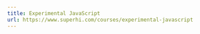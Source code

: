 ```yaml
---
title: Experimental JavaScript
url: https://www.superhi.com/courses/experimental-javascript
---
```

